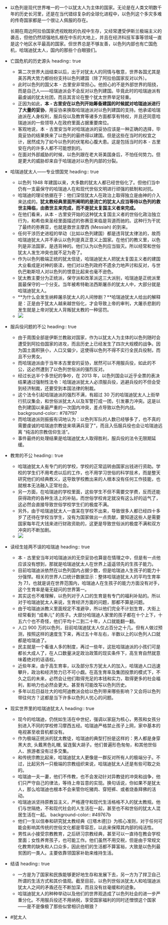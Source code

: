 - 以色列是现代世界唯一的一个以犹太人为主体的国家。无论是在人类文明数千年的历史长河里，还是在当代错综复杂的全球化进程中，以色列这个多灾多难的传奇国家都是一个很让人佩服的存在。
  
  长期在周边阿拉伯国家虎视眈眈的仇视中生存，又经常遭受伊斯兰极端主义的袭击，但他仍然顽强地扎根在中东的大地上，并且在经济科技军事等领域一直是这个地区水平最高的国家。但世界总是不够友善，以色列内部也有亡国危机，哈瑞迪犹太人，国内的那些个白眼狼们。
- 亡国危机的历史源头
  heading:: true
	- 第二次世界大战结束以后，出于对犹太人的同情与敬意，世界各国尤其是美苏两大势力都纷纷支持以色列建国（除了阿拉伯国家反对以外）。
	- 此时以色列的国父本 - 古里安非常担心。他担心的不是外部世界的阻挠，而是自己人——哈瑞迪派会不会反对以色列建国。毕竟此时的哈瑞迪派有最虔诚的犹太社团，而且其言论在整个犹太世界举足轻重。
	- 正因为如此，**本 - 古里安在以色列开始筹备建国的时候就对哈瑞迪派进行了大量的妥协**，用妥协来换取哈瑞迪派对以色列建国的支持。他承诺哈瑞迪派在人身权利，服兵役以及教育等诸多方面都享有特权，并且还同意哈瑞迪派的一些领导人在政府里面占据重要席位。
	- 客观地说，本 - 古里安当年对哈瑞迪派的妥协应该是一种正确的选择，毕竟妥协的结果换来了以色列的最终得以建国。但是这些在当时的权宜之计，居然成为了如今以色列的伏笔和心腹大患。这是包括当时的本 - 古里安在内的许多人都不可能想到的。
	- 在面对外部威胁的时候，以色列跟在老大哥美国身后，不怕任何势力。但是更大的威胁却来自于哈瑞迪对以色列内部的分裂。
- 哈瑞迪犹太人——专业恨国党
  heading:: true
	- 以色列 1948 年建国以来，大多数的犹太人都已经世俗化了。但他们当中仍有一支最保守的哈瑞迪人在和现代世俗文明进行顽强的抵制和对抗。
	- 哈瑞迪的理论依据在于：他们深信犹太人在政治上取得独立是由神的介入来达成的。**犹太教经典里面所阐明的是流亡的犹太人应当等待以色列的救世主降临，由救世主来完成，而不是犹太复国主义者来完成。**
	- 在他们看来，从本 - 古里安开始的这种犹太复国主义者的世俗化政治独立行为，和希伯来圣经里面描述的弥赛亚来临是背道而驰的。这种行为干扰了最终的弥赛亚，也就是救世主摩西 (Messiah) 的到来。
	- 任何干涉历史进程的举动（比如以色列建国）都是违背犹太律法的，故而哈瑞迪犹太人并不承认以色列是真正意义上国家。在他们的教义里，以色列是非法国家，是违背神的。他们认为以色列应当毁灭。所以经常和世俗犹太人发生冲突也就不足为奇了。
	- 作为以色列极端正统的犹太信徒，哈瑞迪犹太人把犹太复国主义者的建国大业看成是对神的亵渎，他们对以色列政府不遗余力地声讨和反对，与世仇巴勒斯坦人对以色列的恨意比起来也毫不逊色。
	- 犹太教主要分为正统派，保守派和改革派这三大派别，哈瑞迪是正统派里面最保守的一个分支。当年被希特勒法西斯屠杀的犹太人中，大部分就是哈瑞迪犹太人。
	- **为什么会发生纳粹屠杀犹太人的人间惨剧？**哈瑞迪犹太人给出的解释是：正是由于犹太人越来越世俗化，才会导致上帝的审判，大屠杀悲剧的发生就是上帝对犹太人背叛犹太教的一种惩罚。
	- ![](http://inews.gtimg.com/newsapp_bt/0/13240436983/1000)
- 服兵役问题的不公
  heading:: true
	- 由于周围全部是伊斯兰教敌对国家，作为以犹太人为主体的以色列随时会遭受到阿拉伯国家的进攻，而且历史上已经发生了四次大规模的战争。因为国土面积狭小，人口又偏少，这使得以色列不得不实行全民兵役制，而且不分男女。
	- 而哈瑞迪派由于当年本古里安的妥协，居然可以不用服兵役，如此的不公，这必然遭到了以色列世俗派的强烈反对。
	- 经过长达半个多世纪的争吵，在 2013 年，以色列国会以近乎全票的表决结果通过强制性法令：哈瑞迪派犹太人必须服兵役，逃避兵役的不但会受到经济制裁，还要受到本国法律的制裁。
	- 这个法令引起哈瑞迪派的强烈不满，有超过 30 万的哈瑞迪犹太人上街举行抗议集会，和世俗派犹太人以及军警打成一团，引发暴力冲突。这是以色列建国以来最严重的一次国内冲突，差点导致以色列内战。
	  background-color:: #787f97
	- 而哈瑞迪派则振振有词地认为：以色列军队的人数已经够多了，也不真的需要虔诚的哈瑞迪宗教徒来填满兵营了”，而且入伍服兵役也会让哈瑞迪远离 “纯洁的宗教信仰生活”。
	- 事件最终的处理结果是哈瑞迪犹太人取得胜利，服兵役的法令无限期延缓。
- 教育的不公
  heading:: true
	- 哈瑞迪犹太人有专门的的学校，学校的正常运转由国家出钱进行资助。学校的学生们不用考虑以后的工作，也不用学习世俗的科学技术，而是整天研究他们的经典教义，这导致学校教出来的人根本没有任何工作技能，也就根本无法融入正常社会。
	- 另一方面，在哈瑞迪的学校里面，这些学生不但不需要交学费，反而还能获得政府的各种生活上的补贴，而世俗学校肯定就没有这么好的运气了，这必然会直接导致世俗学校学生们的极度不满。
	- 另外，由于哈瑞迪犹太人一直呆在学校不出来，导致很多人都已经四十多岁了还待在学校当学生，没有为国家做出一点贡献，要知道这些人是需要国家每年花大钱来进行财政资助的，这更是导致世俗派的极度不满和双方冲突的不断加剧。
	- ![](http://inews.gtimg.com/newsapp_bt/0/13240436959/1000)
- 读经生娃两不误的哈瑞迪
  heading:: true
	- 本 - 古里安当年对哈瑞迪派的无奈妥协也算是在情理之中，但是有一点他应该没有想到，那就是哈瑞迪犹太人在世界上遥遥领先的生孩子能力。
	- 目前哈瑞迪派依然在以色列国内占据少数，但是哈瑞迪人生孩子的能力十分强悍。相关的世界人口统计数据显示：整体哈瑞迪犹太人的平均生育率为 7.1，也就是说在世界范围内，哈瑞迪人在生孩子的能力方面没有对手，这个生育率是毫无疑问的世界第一。
	- 其实这也不难理解，以色列对于人口的生育是有专门的福利补贴的。所以对于哈瑞迪犹太人来说，生育经济方面的问题，那都不算是问题。
	- 由于哈瑞迪派教义里面规定不准避孕，所以他们完全不计划生育，大街上经常看到 “成串儿” 的孩子。大部分哈瑞迪人家里的孩子都在十个上下，十五六个也不奇怪，他们平均十二到二十年，人口就能翻一翻。
	- 人口 900 万的以色列，目前哈瑞迪犹太人仅占百分之十几。但有人做过预测，按照这样的速度生下来，再过五十年左右，半数以上的以色列人口就都是哈瑞迪了。
	- 民主就是一个看谁人多的制度，再过一些年，这批哈瑞迪派的小孩们可是都长大成人了，在人口数量决定政治政策的现实条件下，高生育自然就意味着绝对的话语权。
	- 近些年来，由于高生育率，以及部分东方犹太人的加入，哈瑞迪人口迅速攀升，政治和经济势力已不可小觑。在高生育率及集团投票的模式下，不久之后的未来，必然会让他们取得充足的本钱和实力，取得更多的社会福利，影响力也必然会更大。甚至有可能改写以色列历史。
	- 多年以后日益壮大的哈阿迪教派会给以色列带来哪些影响？又会将以色列带往何方？这都是当下许多以色列人忧心的问题。
- 现实世界里的哈瑞迪犹太人
  heading:: true
	- 现今的哈瑞迪，仍恍如生活在中世纪，强调以家庭为核心，男孩和女孩分别进入不同的学校修习摩西五经。哈瑞迪严格禁止孩子上网，家中基本的电视甚至收音机都没有。
	- 作为极端正统派的犹太教徒，哈瑞迪的典型打扮是这样的：男人都是身穿黑大衣, 头戴黑色礼帽, 留连鬓大胡子。他们普遍形色匆匆，和其他世俗人、旅游者没有过多交集。
	- 和传统宗教比起来，哈瑞迪犹太人更像是一群反对所有人的极端分子。不过，比起另外一只极端的宗教组织来说，哈瑞迪犹太人还是有些可取之处的。
	- 哈瑞迪一夫一妻，他们不传教，也不会发动针对异教徒的冲突和战争，他们只严守自己的律法，等待上帝旨意的实现。换句话说，你如果不是犹太人，那么哈瑞迪也根本不会来管你吃猪肉、穿短裤、或者烧香拜佛的活动。
	- 哈瑞迪派坚持原教旨主义，严格遵守和现代生活格格不入的犹太教规。他们与世隔绝，不和现代社会的人生活在一起，甚至也不和世俗的犹太人混居生活在一起。
	  background-color:: #49767b
	- 他们一生以信奉和研究犹太教经典《[[塔木德]]》为核心准则，对于任何可能会影响其传统的世俗文化都是零容忍，以此来保障其内部的纯洁性。
	- 男性从小接受宗教教育，之后研习宗教经典，甚至可以一直待在教会学校里面；女性养育孩子，也可能工作。他们虽然不用交税，但是由于常规文化教育的缺失和人口众多，因此他们的生活都不算富裕，大致是以色列最贫困的一类人。主要依靠领国家补助来维持生活。
- 结语
  heading:: true
	- 一方是为了国家和民族能够更好地生存和发展下去，另一方为了捍卫自己所谓的生活方式和其价值观。截至目前，以色列世俗派犹太人和哈瑞迪派犹太人之间的矛盾还在不断加深，而且没有丝毫缓和的迹象。
	- 哈瑞迪犹太人的种种举动以及他们的世界观造成了以色列社会的进一步严重分化。不用服兵役还不用纳税，享受国家福利的同时还憎恨这个国家——是不是像极了那些似曾相识白眼狼？
- #犹太人